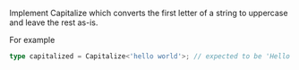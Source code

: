 Implement Capitalize<T> which converts the first letter of a string to uppercase and leave the rest as-is.

For example

```ts
type capitalized = Capitalize<'hello world'>; // expected to be 'Hello world'
```
